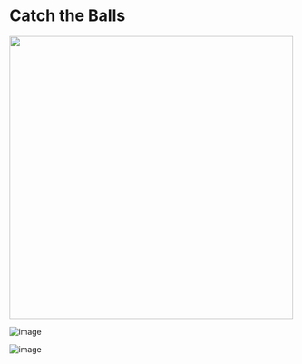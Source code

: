 # Catch the Balls


<img src="https://user-images.githubusercontent.com/61835955/184641545-fad262fd-1017-4ee4-a36d-59f4532deb97.png" width="500px">

![image](https://user-images.githubusercontent.com/61835955/184641681-a8da9b7f-d6eb-48a0-8f3e-096f7e0f5b71.png)

![image](https://user-images.githubusercontent.com/61835955/184641768-a8738f9c-2ac5-4b16-a726-4fd8c34ac085.png)

